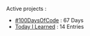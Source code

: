 Active projects :

- [#100DaysOfCode](https://github.com/narze/100daysofcode) : 67 Days
- [Today I Learned](https://github.com/narze/til) : 14 Entries
